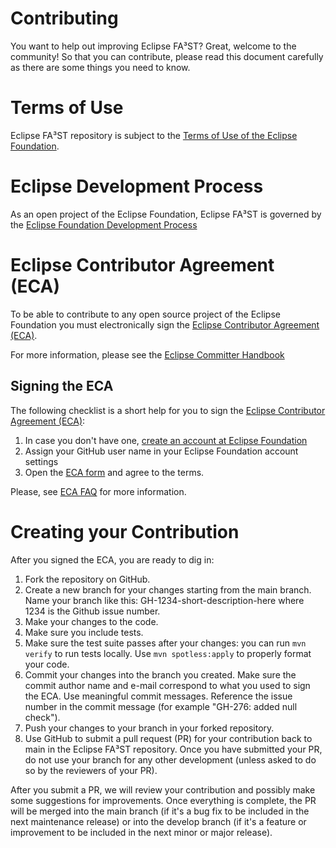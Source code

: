 # Contributing

You want to help out improving Eclipse FA³ST? Great, welcome to the community! So that you can contribute, please read this document carefully as there are some things you need to know.

# Terms of Use

Eclipse FA³ST repository is subject to the [Terms of Use of the Eclipse Foundation](https://www.eclipse.org/legal/termsofuse.php).


# Eclipse Development Process
As an open project of the Eclipse Foundation, Eclipse FA³ST is governed by the [Eclipse Foundation Development Process](https://www.eclipse.org/projects/dev_process/)


# Eclipse Contributor Agreement (ECA)
To be able to contribute to any open source project of the Eclipse Foundation you must electronically sign the [Eclipse Contributor Agreement (ECA)](https://www.eclipse.org/legal/ECA.php).

For more information, please see the [Eclipse Committer Handbook](https://www.eclipse.org/projects/handbook/#resources-commit)

## Signing the ECA
The following checklist is a short help for you to sign the [Eclipse Contributor Agreement (ECA)](https://www.eclipse.org/legal/ECA.php):
1. In case you don't have one, [create an account at Eclipse Foundation](https://accounts.eclipse.org)
2. Assign your GitHub user name in your Eclipse Foundation account settings
3. Open the [ECA form](https://accounts.eclipse.org/user/521935/eca/3.1.0) and agree to the terms.

Please, see [ECA FAQ](https://www.eclipse.org/legal/ecafaq.php) for more information.


# Creating your Contribution

After you signed the ECA, you are ready to dig in:
1. Fork the repository on GitHub.
2. Create a new branch for your changes starting from the main branch. Name your branch like this: GH-1234-short-description-here where 1234 is the Github issue number.
3. Make your changes to the code.
4. Make sure you include tests.
5. Make sure the test suite passes after your changes: you can run `mvn verify` to run tests locally. Use `mvn spotless:apply` to properly format your code.
6. Commit your changes into the branch you created. Make sure the commit author name and e-mail correspond to what you used to sign the ECA. Use meaningful commit messages. Reference the issue number in the commit message (for example "GH-276: added null check").
7. Push your changes to your branch in your forked repository.
8. Use GitHub to submit a pull request (PR) for your contribution back to main in the Eclipse FA³ST repository. Once you have submitted your PR, do not use your branch for any other development (unless asked to do so by the reviewers of your PR).

After you submit a PR, we will review your contribution and possibly make some suggestions for improvements. Once everything is complete, the PR will be merged into the main branch (if it's a bug fix to be included in the next maintenance release) or into the develop branch (if it's a feature or improvement to be included in the next minor or major release).
